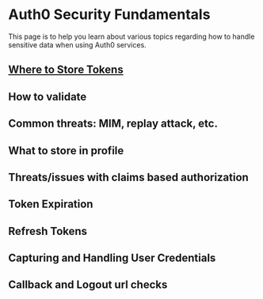 # Auth0 Security Fundamentals

This page is to help you learn about various topics regarding how to handle sensitive data when using Auth0 services.

## [Where to Store Tokens](/security/store-tokens)
## How to validate
## Common threats: MIM, replay attack, etc.
## What to store in profile
## Threats/issues with claims based authorization
## Token Expiration
## Refresh Tokens
## Capturing and Handling User Credentials
## Callback and Logout url checks
